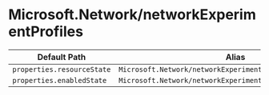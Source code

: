 # Microsoft.Network/networkExperimentProfiles

| Default Path | Alias |
|---|---|
| `properties.resourceState` | `Microsoft.Network/networkExperimentProfiles/resourceState` |
| `properties.enabledState` | `Microsoft.Network/networkExperimentProfiles/enabledState` |

